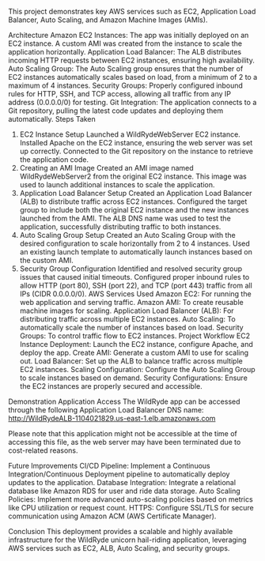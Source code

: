 This project demonstrates key AWS services such as EC2, Application Load Balancer, Auto Scaling, and Amazon Machine Images (AMIs).

Architecture
Amazon EC2 Instances: The app was initially deployed on an EC2 instance. A custom AMI was created from the instance to scale the application horizontally.
Application Load Balancer: The ALB distributes incoming HTTP requests between EC2 instances, ensuring high availability.
Auto Scaling Group: The Auto Scaling group ensures that the number of EC2 instances automatically scales based on load, from a minimum of 2 to a maximum of 4 instances.
Security Groups: Properly configured inbound rules for HTTP, SSH, and TCP access, allowing all traffic from any IP address (0.0.0.0/0) for testing.
Git Integration: The application connects to a Git repository, pulling the latest code updates and deploying them automatically.
Steps Taken
1. EC2 Instance Setup
Launched a WildRydeWebServer EC2 instance.
Installed Apache on the EC2 instance, ensuring the web server was set up correctly.
Connected to the Git repository on the instance to retrieve the application code.
2. Creating an AMI Image
Created an AMI image named WildRydeWebServer2 from the original EC2 instance.
This image was used to launch additional instances to scale the application.
3. Application Load Balancer Setup
Created an Application Load Balancer (ALB) to distribute traffic across EC2 instances.
Configured the target group to include both the original EC2 instance and the new instances launched from the AMI.
The ALB DNS name was used to test the application, successfully distributing traffic to both instances.
4. Auto Scaling Group Setup
Created an Auto Scaling Group with the desired configuration to scale horizontally from 2 to 4 instances.
Used an existing launch template to automatically launch instances based on the custom AMI.
5. Security Group Configuration
Identified and resolved security group issues that caused initial timeouts. Configured proper inbound rules to allow HTTP (port 80), SSH (port 22), and TCP (port 443) traffic from all IPs (CIDR 0.0.0.0/0).
AWS Services Used
Amazon EC2: For running the web application and serving traffic.
Amazon AMI: To create reusable machine images for scaling.
Application Load Balancer (ALB): For distributing traffic across multiple EC2 instances.
Auto Scaling: To automatically scale the number of instances based on load.
Security Groups: To control traffic flow to EC2 instances.
Project Workflow
EC2 Instance Deployment: Launch the EC2 instance, configure Apache, and deploy the app.
Create AMI: Generate a custom AMI to use for scaling out.
Load Balancer: Set up the ALB to balance traffic across multiple EC2 instances.
Scaling Configuration: Configure the Auto Scaling Group to scale instances based on demand.
Security Configurations: Ensure the EC2 instances are properly secured and accessible.

Demonstration
Application Access
The WildRyde app can be accessed through the following Application Load Balancer DNS name:
http://WildRydeALB-1104021829.us-east-1.elb.amazonaws.com

Please note that this application might not be accessible at the time of accessing this file, as the web server may have been terminated due to cost-related reasons.

Future Improvements
CI/CD Pipeline: Implement a Continuous Integration/Continuous Deployment pipeline to automatically deploy updates to the application.
Database Integration: Integrate a relational database like Amazon RDS for user and ride data storage.
Auto Scaling Policies: Implement more advanced auto-scaling policies based on metrics like CPU utilization or request count.
HTTPS: Configure SSL/TLS for secure communication using Amazon ACM (AWS Certificate Manager).

Conclusion
This deployment provides a scalable and highly available infrastructure for the WildRyde unicorn hail-riding application, leveraging AWS services such as EC2, ALB, Auto Scaling, and security groups.

